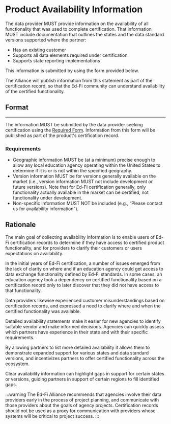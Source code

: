 # Product Availability Information

The data provider MUST provide information on the availability of all
functionality that was used to complete certification. That information MUST
include documentation that outlines the states and the data standard versions supported 
where the partner:

* Has an existing customer
* Supports all data elements required under certification
* Supports state reporting implementations

This information is submitted by using the form provided below.

The Alliance will publish information from this statement as part of the
certification record, so that the Ed-Fi community can understand availability of
the certified functionality.

## Format

---

The information MUST be submitted by the data provider seeking certification
using the
[Required Form](<https://edfi.atlassian.net/wiki/download/attachments/293896203/Ed-Fi%20Certification%20-%20Availability%20Statement%20V2.docx?api=v2>).
Information from this form will be published as part of the product's
certification record.

### Requirements

* Geographic information MUST be (at a minimum) precise enough to allow any
  local education agency operating within the United States to determine if it
  is or is not within the specified geography.
* Version information MUST be for versions generally available on the market
  (i.e., version information MUST not include development or future versions).
  Note that for Ed-Fi certification generally, only functionality actually
  available in the market can be certified, not functionality under development.
* Non-specific information MUST NOT be included (e.g., “Please contact us for
  availability information").

## Rationale

The main goal of collecting availability information is to enable users of Ed-Fi
certification records to determine if they have access to certified product
functionality, and for providers to clarify their customers or users
expectations on availability.

In the initial years of Ed-Fi certification, a number of issues emerged from the
lack of clarity on where and if an education agency could get access to data
exchange functionality defined by Ed-Fi standards. In some cases, an education
agency took a dependency on certified functionality based on a certification
record only to later discover that they did not have access to that
functionality.

Data providers likewise experienced customer misunderstandings based on
certification records, and expressed a need to clarify where and when the
certified functionality was available.

Detailed availability statements make it easier for new agencies to identify 
suitable vendor and make informed decisions. Agencies can quickly assess which 
partners have experience in their state and with their specific requirements. 

By allowing partners to list more detailed availability it allows them to 
demonstrate expanded support for various states and data standard versions, 
and incentivizes partners to offer certified functionality across the ecosystem. 

Clear availability information can highlight gaps in support for certain states 
or versions, guiding partners in support of certain regions to fill identified gaps. 

:::warning The Ed-Fi Alliance recommends that agencies involve their data
providers early in the process of project planning, and communicate with those
providers about the goals of agency projects. Certification records should not
be used as a proxy for communication with providers whose systems will be
critical to project success. :::
